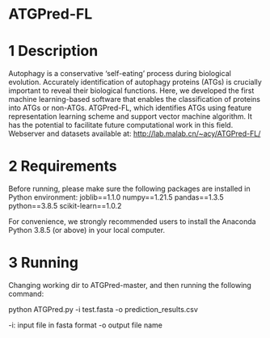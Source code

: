# ATGPred-FL

# 1 Description
Autophagy is a conservative ‘self-eating’ process during biological evolution. Accurately identification of autophagy proteins (ATGs) is crucially important to reveal their biological functions. Here, we developed the first machine learning-based software that enables the classification of proteins into ATGs or non-ATGs. ATGPred-FL, which identifies ATGs using feature representation learning scheme and support vector machine algorithm. It has the potential to facilitate future computational work in this field.
Webserver and datasets available at:
http://lab.malab.cn/~acy/ATGPred-FL/ 

# 2 Requirements
Before running, please make sure the following packages are installed in Python environment:
joblib==1.1.0
numpy==1.21.5
pandas==1.3.5
python==3.8.5
scikit-learn==1.0.2

For convenience, we strongly recommended users to install the Anaconda Python 3.8.5
(or above) in your local computer.


# 3 Running
Changing working dir to ATGPred-master, and then running the following command:

python ATGPred.py -i test.fasta -o prediction_results.csv

-i: input file in fasta format
-o output file name
